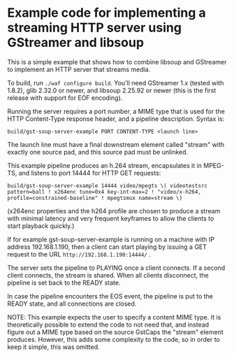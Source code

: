 Example code for implementing a streaming HTTP server using GStreamer and libsoup
=================================================================================

This is a simple example that shows how to combine libsoup and GStreamer to
implement an HTTP server that streams media.

To build, run `./waf configure build`. You'll need GStreamer 1.x (tested
with 1.8.2), glib 2.32.0 or newer, and libsoup 2.25.92 or newer (this is
the first release with support for EOF encoding).

Running the server requires a port number, a MIME type that is used for the
HTTP Content-Type response header, and a pipeline description. Syntax is:

    build/gst-soup-server-example PORT CONTENT-TYPE <launch line>

The launch line must have a final downstream element called "stream" with
exactly one source pad, and this source pad must be unlinked.

This example pipeline produces an h.264 stream, encapsulates it in MPEG-TS,
and listens to port 14444 for HTTP GET requests:

    build/gst-soup-server-example 14444 video/mpegts \( videotestsrc pattern=ball ! x264enc tune=0x4 key-int-max=2 ! "video/x-h264, profile=constrained-baseline" ! mpegtsmux name=stream \)

(x264enc properties and the h264 profile are chosen to produce a stream with
minimal latency and very frequent keyframes to allow the clients to start
playback quickly.)

If for example gst-soup-server-example is running on a machine with IP address
192.168.1.190, then a client can start playing by issuing a GET request to the
URL `http://192.168.1.190:14444/` .

The server sets the pipeline to PLAYING once a client connects. If a second
client connects, the stream is shared. When all clients disconnect, the
pipeline is set back to the READY state.

In case the pipeline encounters the EOS event, the pipeline is put to the
READY state, and all connections are closed.

NOTE: This example expects the user to specify a content MIME type. It is
theoretically possible to extend the code to not need that, and instead figure
out a MIME type based on the source GstCaps the "stream" element produces.
However, this adds some complexity to the code, so in order to keep it simple,
this was omitted.
